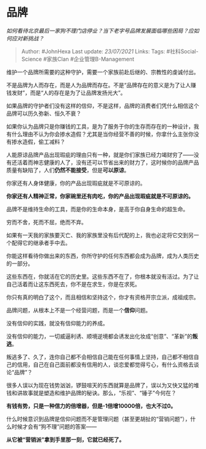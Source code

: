 # 品牌
*如何看待北京最后一家狗不理门店停业？当下老字号品牌发展面临哪些困局？应如何应对新挑战？*

> Author: #JohnHexa
Last update: *23/07/2021* 
Links:
Tags:  #社科Social-Science #家族Clan #企业管理B-Management


维护一个品牌所需要的这种守护，需要一个家族前赴后继的、宗教性的虔诚付出。

不是品牌为人而存在，而是人为品牌而存在。不是“品牌存在的意义是为了让人赚钱发财”，而是“人的存在是为了让品牌发扬光大”。

如果品牌的守护者们没有这样的信仰，不是这样，品牌的消费者们凭什么相信这个品牌可以历久弥新、恒久不衰？

如果你认为品牌只是你赚钱的工具，是为了服务于你的生存而存在的一种设计，我有什么理由不认为你会掺水造假？尤其是当你经营不善的时候，你拿什么主张你没有掺水造假，偷工减料？

人能原谅品牌产品出现瑕疵的理由只有一种，就是你们家族已经力竭财穷了——没有还活着而神志健康的人了，没有还可以节省出来的财力了，这时候你的品牌产品质量有缺陷了，人们**仍然不能接受**，但是**可以原谅**。

你家还有人身体健康，你的产品出现瑕疵就是不可原谅的。

**你家还有人精神正常，你家碗里还有肉吃，你的产品出现瑕疵就是不可原谅的。**

品牌不是维持生命的工具，而是你的生命本身，是高于你自身生命的超生命。

穷而不舍，死而不屈，绝而不弃。

如果有一天我的家族要灭亡、我的家族里没有后代配的上，我也必定将它交到另一个配得它的继承者手中去。

你能这样看待你做出来的东西，你所守护的任何东西都会成为品牌，成为人类历史的一部分。

这些东西在，你就活在它的历史里。这些东西不在了，你根本就没有活过。为了让自己活着而让这东西死去，你不是在求生，你是在求死。

你只有真的明白了这个，而且相信和坚持这个，你才有资格开宗立派，成祖成宗。

品牌问题，从根本上不是一个经营问题，而是一个**信仰**问题。

没有信仰的实践，就没有信仰能力的养成。

没有信仰的能力，一切威逼利诱、顺境逆境都会诱发出化妆成“创意”、“革新”的**叛逃**。

叛逃多了、久了，连你自己都不会相信自己能在任何事情上坚持，自己都不相信自己的信用，自己在自己面前都没有信用的人，谈恋爱都觉得亏心，有什么资格去谈论“品牌”？

很多人误以为现在钱势汹汹，锣鼓喧天的东西就算是品牌了，误以为又快又猛的堆钱和讲故事就是塑造和维护品牌的秘诀。那么，“乐视”、“锤子”今何在？

**有钱有势，只是一种信力的倍增器，但是-1倍增10000倍，也大不过0。**

什么时候意识到品牌是信仰问题而不是管理问题（甚至更胡扯的“营销问题”），什么时候才会有“狗不理”问题的答案——

**从它被“营销派”拿到手里那一刻，它就已经死了。**



